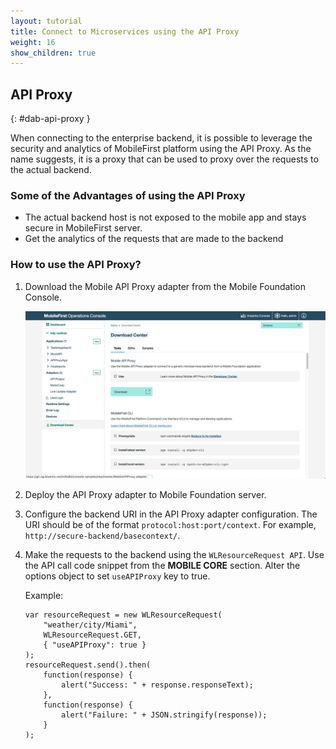 ```yaml
---
layout: tutorial
title: Connect to Microservices using the API Proxy
weight: 16
show_children: true
---
```

<!-- NLS_CHARSET=UTF-8 -->

## API Proxy
{: #dab-api-proxy }

When connecting to the enterprise backend, it is possible to leverage the security and analytics of MobileFirst platform using the API Proxy. As the name suggests, it is a proxy that can be used to proxy over the requests to the actual backend.

### Some of the Advantages of using the API Proxy

* The actual backend host is not exposed to the mobile app and stays secure in MobileFirst server.
* Get the analytics of the requests that are made to the backend

### How to use the API Proxy?

1. Download the Mobile API Proxy adapter from the Mobile Foundation Console.

    ![API Proxy](dab-api-proxy.png)

2. Deploy the API Proxy adapter to Mobile Foundation server.

3. Configure the backend URI in the API Proxy adapter configuration. The URI should be of the format `protocol:host:port/context`. For example, `http://secure-backend/basecontext/`.
4. Make the requests to the backend using the `WLResourceRequest API`. Use the API call code snippet from the **MOBILE CORE** section. Alter the options object to set `useAPIProxy` key to true.

    Example:
    ```
    var resourceRequest = new WLResourceRequest(
        "weather/city/Miami",
        WLResourceRequest.GET,
        { "useAPIProxy": true }
    );
    resourceRequest.send().then(
        function(response) {
            alert("Success: " + response.responseText);
        },
        function(response) {
            alert("Failure: " + JSON.stringify(response));
        }
    );
    ```
